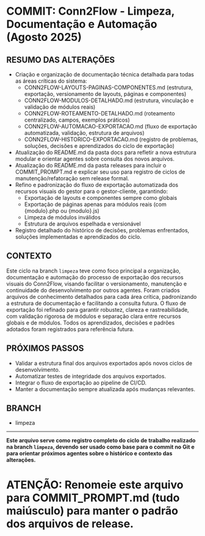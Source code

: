 # COMMIT: Conn2Flow - Limpeza, Documentação e Automação (Agosto 2025)

## RESUMO DAS ALTERAÇÕES

- Criação e organização de documentação técnica detalhada para todas as áreas críticas do sistema:
  - CONN2FLOW-LAYOUTS-PAGINAS-COMPONENTES.md (estrutura, exportação, versionamento de layouts, páginas e componentes)
  - CONN2FLOW-MODULOS-DETALHADO.md (estrutura, vinculação e validação de módulos reais)
  - CONN2FLOW-ROTEAMENTO-DETALHADO.md (roteamento centralizado, campos, exemplos práticos)
  - CONN2FLOW-AUTOMACAO-EXPORTACAO.md (fluxo de exportação automatizada, validação, estrutura de arquivos)
  - CONN2FLOW-HISTORICO-EXPORTACAO.md (registro de problemas, soluções, decisões e aprendizados do ciclo de exportação)
- Atualização do README.md da pasta docs para refletir a nova estrutura modular e orientar agentes sobre consulta dos novos arquivos.
- Atualização do README.md da pasta releases para incluir o COMMIT_PROMPT.md e explicar seu uso para registro de ciclos de manutenção/refatoração sem release formal.
- Refino e padronização do fluxo de exportação automatizada dos recursos visuais do gestor para o gestor-cliente, garantindo:
  - Exportação de layouts e componentes sempre como globais
  - Exportação de páginas apenas para módulos reais (com {modulo}.php ou {modulo}.js)
  - Limpeza de módulos inválidos
  - Estrutura de arquivos espelhada e versionável
- Registro detalhado do histórico de decisões, problemas enfrentados, soluções implementadas e aprendizados do ciclo.

## CONTEXTO

Este ciclo na branch `limpeza` teve como foco principal a organização, documentação e automação do processo de exportação dos recursos visuais do Conn2Flow, visando facilitar o versionamento, manutenção e continuidade do desenvolvimento por outros agentes. Foram criados arquivos de conhecimento detalhados para cada área crítica, padronizando a estrutura de documentação e facilitando a consulta futura. O fluxo de exportação foi refinado para garantir robustez, clareza e rastreabilidade, com validação rigorosa de módulos e separação clara entre recursos globais e de módulos. Todos os aprendizados, decisões e padrões adotados foram registrados para referência futura.

## PRÓXIMOS PASSOS
- Validar a estrutura final dos arquivos exportados após novos ciclos de desenvolvimento.
- Automatizar testes de integridade dos arquivos exportados.
- Integrar o fluxo de exportação ao pipeline de CI/CD.
- Manter a documentação sempre atualizada após mudanças relevantes.

## BRANCH
- limpeza

---

**Este arquivo serve como registro completo do ciclo de trabalho realizado na branch `limpeza`, devendo ser usado como base para o commit no Git e para orientar próximos agentes sobre o histórico e contexto das alterações.**

# ATENÇÃO: Renomeie este arquivo para COMMIT_PROMPT.md (tudo maiúsculo) para manter o padrão dos arquivos de release.
